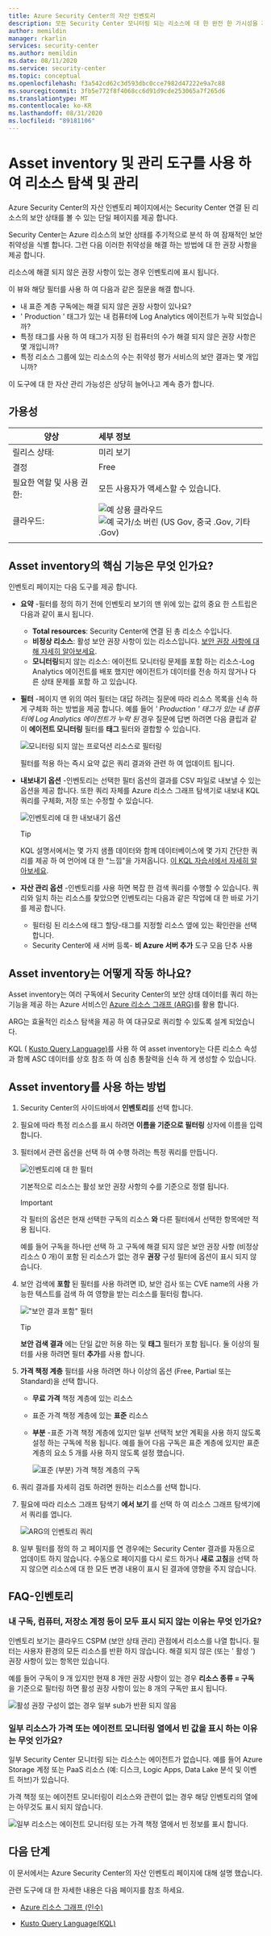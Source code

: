 ```yaml
---
title: Azure Security Center의 자산 인벤토리
description: 모든 Security Center 모니터링 되는 리소스에 대 한 완전 한 가시성을 제공 하는 Azure Security Center의 자산 관리 환경에 대해 알아봅니다.
author: memildin
manager: rkarlin
services: security-center
ms.author: memildin
ms.date: 08/11/2020
ms.service: security-center
ms.topic: conceptual
ms.openlocfilehash: f3a542cd62c3d593dbc0cce7982d47222e9a7c88
ms.sourcegitcommit: 3fb5e772f8f4068cc6d91d9cde253065a7f265d6
ms.translationtype: MT
ms.contentlocale: ko-KR
ms.lasthandoff: 08/31/2020
ms.locfileid: "89181106"
---
```

# <a name="explore-and-manage-your-resources-with-asset-inventory-and-management-tools"></a>Asset inventory 및 관리 도구를 사용 하 여 리소스 탐색 및 관리

Azure Security Center의 자산 인벤토리 페이지에서는 Security Center 연결 된 리소스의 보안 상태를 볼 수 있는 단일 페이지를 제공 합니다. 

Security Center는 Azure 리소스의 보안 상태를 주기적으로 분석 하 여 잠재적인 보안 취약성을 식별 합니다. 그런 다음 이러한 취약성을 해결 하는 방법에 대 한 권장 사항을 제공 합니다.

리소스에 해결 되지 않은 권장 사항이 있는 경우 인벤토리에 표시 됩니다.

이 뷰와 해당 필터를 사용 하 여 다음과 같은 질문을 해결 합니다.

- 내 표준 계층 구독에는 해결 되지 않은 권장 사항이 있나요?
- ' Production ' 태그가 있는 내 컴퓨터에 Log Analytics 에이전트가 누락 되었습니까?
- 특정 태그를 사용 하 여 태그가 지정 된 컴퓨터의 수가 해결 되지 않은 권장 사항은 몇 개입니까?
- 특정 리소스 그룹에 있는 리소스의 수는 취약성 평가 서비스의 보안 결과는 몇 개입니까?

이 도구에 대 한 자산 관리 가능성은 상당히 늘어나고 계속 증가 합니다. 


## <a name="availability"></a>가용성

|양상|세부 정보|
|----|:----|
|릴리스 상태:|미리 보기|
|결정|Free|
|필요한 역할 및 사용 권한:|모든 사용자가 액세스할 수 있습니다.|
|클라우드:|![예](./media/icons/yes-icon.png) 상용 클라우드<br>![예](./media/icons/no-icon.png) 국가/소 버린 (US Gov, 중국 .Gov, 기타 .Gov)|
|||


## <a name="what-are-the-key-features-of-asset-inventory"></a>Asset inventory의 핵심 기능은 무엇 인가요?

인벤토리 페이지는 다음 도구를 제공 합니다.

- **요약** -필터를 정의 하기 전에 인벤토리 보기의 맨 위에 있는 값의 중요 한 스트립은 다음과 같이 표시 됩니다.

    - **Total resources**: Security Center에 연결 된 총 리소스 수입니다.
    - **비정상 리소스**: 활성 보안 권장 사항이 있는 리소스입니다. [보안 권장 사항에 대해 자세히 알아보세요](https://docs.microsoft.com/azure/security-center/security-center-recommendations).
    - **모니터링**되지 않는 리소스: 에이전트 모니터링 문제를 포함 하는 리소스-Log Analytics 에이전트를 배포 했지만 에이전트가 데이터를 전송 하지 않거나 다른 상태 문제를 포함 하 고 있습니다.

- **필터** -페이지 맨 위의 여러 필터는 대답 하려는 질문에 따라 리소스 목록을 신속 하 게 구체화 하는 방법을 제공 합니다. 예를 들어 *' Production ' 태그가 있는 내 컴퓨터에 Log Analytics 에이전트가 누락 된* 경우 질문에 답변 하려면 다음 클립과 같이 **에이전트 모니터링** 필터를 **태그** 필터와 결합할 수 있습니다.

    ![모니터링 되지 않는 프로덕션 리소스로 필터링](./media/asset-inventory/filtering-to-prod-unmonitored.gif)

    필터를 적용 하는 즉시 요약 값은 쿼리 결과와 관련 하 여 업데이트 됩니다. 

- **내보내기 옵션** -인벤토리는 선택한 필터 옵션의 결과를 CSV 파일로 내보낼 수 있는 옵션을 제공 합니다. 또한 쿼리 자체를 Azure 리소스 그래프 탐색기로 내보내 KQL 쿼리를 구체화, 저장 또는 수정할 수 있습니다.

    ![인벤토리에 대 한 내보내기 옵션](./media/asset-inventory/inventory-export-options.png)

    > [!TIP]
    > KQL 설명서에서는 몇 가지 샘플 데이터와 함께 데이터베이스에 몇 가지 간단한 쿼리를 제공 하 여 언어에 대 한 "느낌"을 가져옵니다. [이 KQL 자습서에서 자세히 알아보세요](https://docs.microsoft.com/azure/data-explorer/kusto/query/tutorial?pivots=azuredataexplorer).

- **자산 관리 옵션** -인벤토리를 사용 하면 복잡 한 검색 쿼리를 수행할 수 있습니다. 쿼리와 일치 하는 리소스를 찾았으면 인벤토리는 다음과 같은 작업에 대 한 바로 가기를 제공 합니다.

    - 필터링 된 리소스에 태그 할당-태그를 지정할 리소스 옆에 있는 확인란을 선택 합니다.
    - Security Center에 새 서버 등록- **비 Azure 서버 추가** 도구 모음 단추 사용


## <a name="how-does-asset-inventory-work"></a>Asset inventory는 어떻게 작동 하나요?

Asset inventory는 여러 구독에서 Security Center의 보안 상태 데이터를 쿼리 하는 기능을 제공 하는 Azure 서비스인 [Azure 리소스 그래프 (ARG)](https://docs.microsoft.com/azure/governance/resource-graph/)를 활용 합니다.

ARG는 효율적인 리소스 탐색을 제공 하 여 대규모로 쿼리할 수 있도록 설계 되었습니다.

KQL ( [Kusto Query Language)](https://docs.microsoft.com/azure/data-explorer/kusto/query/)를 사용 하 여 asset inventory는 다른 리소스 속성과 함께 ASC 데이터를 상호 참조 하 여 심층 통찰력을 신속 하 게 생성할 수 있습니다.


## <a name="how-to-use-asset-inventory"></a>Asset inventory를 사용 하는 방법

1. Security Center의 사이드바에서 **인벤토리**를 선택 합니다.

1. 필요에 따라 특정 리소스를 표시 하려면 **이름을 기준으로 필터링** 상자에 이름을 입력 합니다.

1. 필터에서 관련 옵션을 선택 하 여 수행 하려는 특정 쿼리를 만듭니다.

    ![인벤토리에 대 한 필터](./media/asset-inventory/inventory-filters.png)

    기본적으로 리소스는 활성 보안 권장 사항의 수를 기준으로 정렬 됩니다.

    > [!IMPORTANT]
    > 각 필터의 옵션은 현재 선택한 구독의 리소스 **와** 다른 필터에서 선택한 항목에만 적용 됩니다.
    >
    > 예를 들어 구독을 하나만 선택 하 고 구독에 해결 되지 않은 보안 권장 사항 (비정상 리소스 0 개)이 포함 된 리소스가 없는 경우 **권장** 구성 필터에 옵션이 표시 되지 않습니다. 

1. 보안 검색에 **포함** 된 필터를 사용 하려면 ID, 보안 검사 또는 CVE name의 사용 가능한 텍스트를 검색 하 여 영향을 받는 리소스를 필터링 합니다.

    !["보안 결과 포함" 필터](./media/asset-inventory/security-findings-contain-elements.png)

    > [!TIP]
    > **보안 검색 결과** 에는 단일 값만 허용 하는 및 **태그** 필터가 포함 됩니다. 둘 이상의 필터를 사용 하려면 필터 **추가**를 사용 합니다.

1. **가격 책정 계층** 필터를 사용 하려면 하나 이상의 옵션 (Free, Partial 또는 Standard)을 선택 합니다.

    - **무료 가격** 책정 계층에 있는 리소스
    - 표준 가격 책정 계층에 있는 **표준** 리소스
    - **부분** -표준 가격 책정 계층에 있지만 일부 선택적 보안 계획을 사용 하지 않도록 설정 하는 구독에 적용 됩니다. 예를 들어 다음 구독은 표준 계층에 있지만 표준 계층의 요소 5 개를 사용 하지 않도록 설정 했습니다. 

        ![표준 (부분) 가격 책정 계층의 구독](./media/asset-inventory/pricing-tier-partial.png)

1. 쿼리 결과를 자세히 검토 하려면 원하는 리소스를 선택 합니다.

1. 필요에 따라 리소스 그래프 탐색기 **에서 보기** 를 선택 하 여 리소스 그래프 탐색기에서 쿼리를 엽니다.

    ![ARG의 인벤토리 쿼리](./media/asset-inventory/inventory-query-in-resource-graph-explorer.png)

1. 일부 필터를 정의 하 고 페이지를 연 경우에는 Security Center 결과를 자동으로 업데이트 하지 않습니다. 수동으로 페이지를 다시 로드 하거나 **새로 고침**을 선택 하지 않으면 리소스에 대 한 모든 변경 내용이 표시 된 결과에 영향을 주지 않습니다.


## <a name="faq---inventory"></a>FAQ-인벤토리

### <a name="why-arent-all-of-my-subscriptions-machines-storage-accounts-etc-shown"></a>내 구독, 컴퓨터, 저장소 계정 등이 모두 표시 되지 않는 이유는 무엇 인가요?

인벤토리 보기는 클라우드 CSPM (보안 상태 관리) 관점에서 리소스를 나열 합니다. 필터는 사용자 환경의 모든 리소스를 반환 하지 않습니다. 해결 되지 않은 (또는 ' 활성 ') 권장 사항이 있는 항목만 있습니다. 

예를 들어 구독이 9 개 있지만 현재 8 개만 권장 사항이 있는 경우 **리소스 종류 = 구독** 을 기준으로 필터링 하면 활성 권장 사항이 있는 8 개의 구독만 표시 됩니다.

![활성 권장 구성이 없는 경우 일부 sub가 반환 되지 않음](./media/asset-inventory/filtered-subscriptions-some.png)


### <a name="why-do-some-of-my-resources-show-blank-values-in-the-pricing-or-agent-monitoring-columns"></a>일부 리소스가 가격 또는 에이전트 모니터링 열에서 빈 값을 표시 하는 이유는 무엇 인가요?

일부 Security Center 모니터링 되는 리소스는 에이전트가 없습니다. 예를 들어 Azure Storage 계정 또는 PaaS 리소스 (예: 디스크, Logic Apps, Data Lake 분석 및 이벤트 허브)가 있습니다.

가격 책정 또는 에이전트 모니터링이 리소스와 관련이 없는 경우 해당 인벤토리의 열에는 아무것도 표시 되지 않습니다.

![일부 리소스는 에이전트 모니터링 또는 가격 책정 열에서 빈 정보를 표시 합니다.](./media/asset-inventory/agent-pricing-blanks.png)



## <a name="next-steps"></a>다음 단계

이 문서에서는 Azure Security Center의 자산 인벤토리 페이지에 대해 설명 했습니다.

관련 도구에 대 한 자세한 내용은 다음 페이지를 참조 하세요.

- [Azure 리소스 그래프 (인수)](https://docs.microsoft.com/azure/governance/resource-graph/)

- [Kusto Query Language(KQL)](https://docs.microsoft.com/azure/data-explorer/kusto/query/)